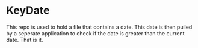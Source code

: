 # KeyDate
This repo is used to hold a file that contains a date.
This date is then pulled by a seperate application to check if the date is greater than the current date.
That is it.
